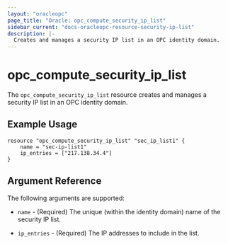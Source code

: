 ```yaml
---
layout: "oracleopc"
page_title: "Oracle: opc_compute_security_ip_list"
sidebar_current: "docs-oracleopc-resource-security-ip-list"
description: |-
  Creates and manages a security IP list in an OPC identity domain.
---
```


# opc\_compute\_security\_ip\_list

The ``opc_compute_security_ip_list`` resource creates and manages a security IP list in an OPC identity domain.

## Example Usage

```
resource "opc_compute_security_ip_list" "sec_ip_list1" {
	name = "sec-ip-list1"
	ip_entries = ["217.138.34.4"]
}
```

## Argument Reference

The following arguments are supported:

* `name` - (Required) The unique (within the identity domain) name of the security IP list.

* `ip_entries` - (Required) The IP addresses to include in the list.
